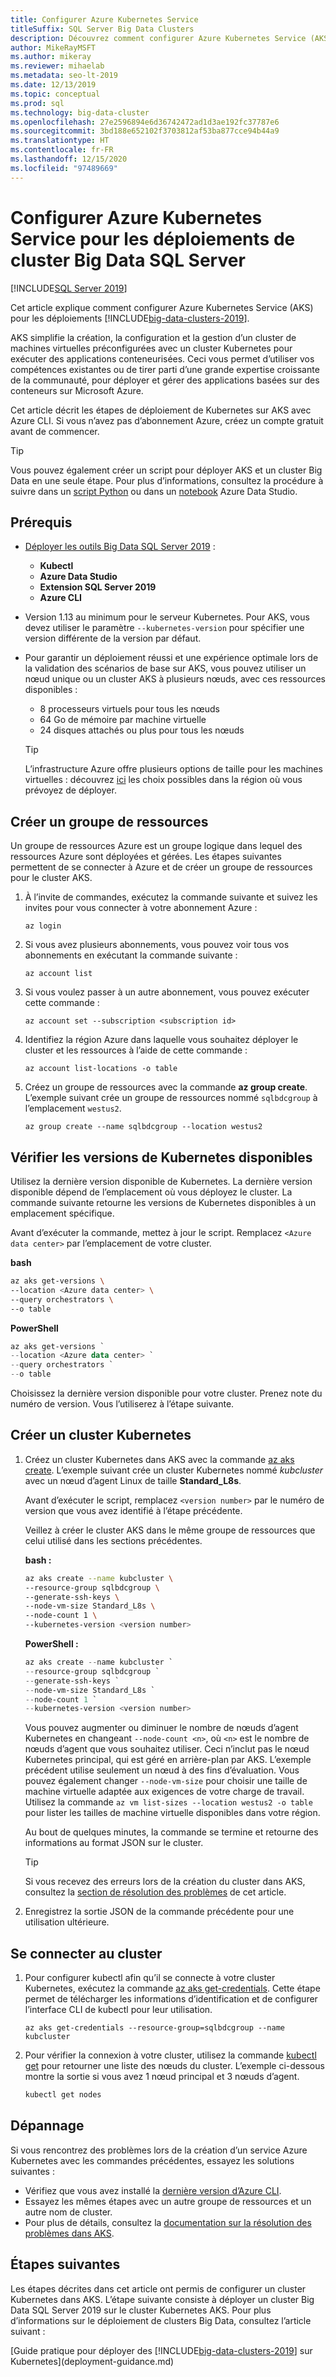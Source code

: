 ```yaml
---
title: Configurer Azure Kubernetes Service
titleSuffix: SQL Server Big Data Clusters
description: Découvrez comment configurer Azure Kubernetes Service (AKS) pour les déploiements de clusters Big Data SQL Server 2019.
author: MikeRayMSFT
ms.author: mikeray
ms.reviewer: mihaelab
ms.metadata: seo-lt-2019
ms.date: 12/13/2019
ms.topic: conceptual
ms.prod: sql
ms.technology: big-data-cluster
ms.openlocfilehash: 27e2596894e6d36742472ad1d3ae192fc37787e6
ms.sourcegitcommit: 3bd188e652102f3703812af53ba877cce94b44a9
ms.translationtype: HT
ms.contentlocale: fr-FR
ms.lasthandoff: 12/15/2020
ms.locfileid: "97489669"
---
```

# <a name="configure-azure-kubernetes-service-for-sql-server-big-data-cluster-deployments"></a>Configurer Azure Kubernetes Service pour les déploiements de cluster Big Data SQL Server

[!INCLUDE[SQL Server 2019](../includes/applies-to-version/sqlserver2019.md)]

Cet article explique comment configurer Azure Kubernetes Service (AKS) pour les déploiements [!INCLUDE[big-data-clusters-2019](../includes/ssbigdataclusters-ver15.md)].

AKS simplifie la création, la configuration et la gestion d’un cluster de machines virtuelles préconfigurées avec un cluster Kubernetes pour exécuter des applications conteneurisées. Ceci vous permet d’utiliser vos compétences existantes ou de tirer parti d’une grande expertise croissante de la communauté, pour déployer et gérer des applications basées sur des conteneurs sur Microsoft Azure.

Cet article décrit les étapes de déploiement de Kubernetes sur AKS avec Azure CLI. Si vous n’avez pas d’abonnement Azure, créez un compte gratuit avant de commencer.

> [!TIP]
> Vous pouvez également créer un script pour déployer AKS et un cluster Big Data en une seule étape. Pour plus d’informations, consultez la procédure à suivre dans un [script Python](quickstart-big-data-cluster-deploy.md) ou dans un [notebook](notebooks-deploy.md) Azure Data Studio.

## <a name="prerequisites"></a>Prérequis

- [Déployer les outils Big Data SQL Server 2019](deploy-big-data-tools.md) :
   - **Kubectl**
   - **Azure Data Studio**
   - **Extension SQL Server 2019**
   - **Azure CLI**

- Version 1.13 au minimum pour le serveur Kubernetes. Pour AKS, vous devez utiliser le paramètre `--kubernetes-version` pour spécifier une version différente de la version par défaut.

- Pour garantir un déploiement réussi et une expérience optimale lors de la validation des scénarios de base sur AKS, vous pouvez utiliser un nœud unique ou un cluster AKS à plusieurs nœuds, avec ces ressources disponibles :
   - 8 processeurs virtuels pour tous les nœuds
   - 64 Go de mémoire par machine virtuelle
   - 24 disques attachés ou plus pour tous les nœuds

   > [!TIP]
   > L’infrastructure Azure offre plusieurs options de taille pour les machines virtuelles : découvrez [ici](/azure/virtual-machines/windows/sizes) les choix possibles dans la région où vous prévoyez de déployer.

## <a name="create-a-resource-group"></a>Créer un groupe de ressources

Un groupe de ressources Azure est un groupe logique dans lequel des ressources Azure sont déployées et gérées. Les étapes suivantes permettent de se connecter à Azure et de créer un groupe de ressources pour le cluster AKS.

1. À l’invite de commandes, exécutez la commande suivante et suivez les invites pour vous connecter à votre abonnement Azure :

    ```azurecli
    az login
    ```

1. Si vous avez plusieurs abonnements, vous pouvez voir tous vos abonnements en exécutant la commande suivante :

   ```azurecli
   az account list
   ```

1. Si vous voulez passer à un autre abonnement, vous pouvez exécuter cette commande :

   ```azurecli
   az account set --subscription <subscription id>
   ```

1. Identifiez la région Azure dans laquelle vous souhaitez déployer le cluster et les ressources à l’aide de cette commande :

   ```azurecli
   az account list-locations -o table
   ```

1. Créez un groupe de ressources avec la commande **az group create**. L’exemple suivant crée un groupe de ressources nommé `sqlbdcgroup` à l’emplacement `westus2`.

   ```azurecli
   az group create --name sqlbdcgroup --location westus2
   ```

## <a name="verify-available-kubernetes-versions"></a>Vérifier les versions de Kubernetes disponibles

Utilisez la dernière version disponible de Kubernetes. La dernière version disponible dépend de l’emplacement où vous déployez le cluster. La commande suivante retourne les versions de Kubernetes disponibles à un emplacement spécifique.

Avant d’exécuter la commande, mettez à jour le script. Remplacez `<Azure data center>` par l’emplacement de votre cluster.

   **bash**

   ```bash
   az aks get-versions \
   --location <Azure data center> \
   --query orchestrators \
   --o table
   ```

   **PowerShell**

   ```powershell
   az aks get-versions `
   --location <Azure data center> `
   --query orchestrators `
   --o table
   ```

Choisissez la dernière version disponible pour votre cluster. Prenez note du numéro de version. Vous l’utiliserez à l’étape suivante.

## <a name="create-a-kubernetes-cluster"></a>Créer un cluster Kubernetes

1. Créez un cluster Kubernetes dans AKS avec la commande [az aks create](/cli/azure/aks). L’exemple suivant crée un cluster Kubernetes nommé *kubcluster* avec un nœud d’agent Linux de taille **Standard_L8s**.

   Avant d’exécuter le script, remplacez `<version number>` par le numéro de version que vous avez identifié à l’étape précédente.

   Veillez à créer le cluster AKS dans le même groupe de ressources que celui utilisé dans les sections précédentes.

   **bash :**

   ```bash
   az aks create --name kubcluster \
   --resource-group sqlbdcgroup \
   --generate-ssh-keys \
   --node-vm-size Standard_L8s \
   --node-count 1 \
   --kubernetes-version <version number>
   ```

   **PowerShell :**

   ```powershell
   az aks create --name kubcluster `
   --resource-group sqlbdcgroup `
   --generate-ssh-keys `
   --node-vm-size Standard_L8s `
   --node-count 1 `
   --kubernetes-version <version number>
   ```

   Vous pouvez augmenter ou diminuer le nombre de nœuds d’agent Kubernetes en changeant `--node-count <n>`, où `<n>` est le nombre de nœuds d’agent que vous souhaitez utiliser. Ceci n’inclut pas le nœud Kubernetes principal, qui est géré en arrière-plan par AKS. L’exemple précédent utilise seulement un nœud à des fins d’évaluation. Vous pouvez également changer `--node-vm-size` pour choisir une taille de machine virtuelle adaptée aux exigences de votre charge de travail. Utilisez la commande `az vm list-sizes --location westus2 -o table` pour lister les tailles de machine virtuelle disponibles dans votre région.

   Au bout de quelques minutes, la commande se termine et retourne des informations au format JSON sur le cluster.

   > [!TIP]
   > Si vous recevez des erreurs lors de la création du cluster dans AKS, consultez la [section de résolution des problèmes](#troubleshoot) de cet article.

1. Enregistrez la sortie JSON de la commande précédente pour une utilisation ultérieure.

## <a name="connect-to-the-cluster"></a>Se connecter au cluster

1. Pour configurer kubectl afin qu’il se connecte à votre cluster Kubernetes, exécutez la commande [az aks get-credentials](/cli/azure/aks#az-aks-get-credentials). Cette étape permet de télécharger les informations d’identification et de configurer l’interface CLI de kubectl pour leur utilisation.

   ```azurecli
   az aks get-credentials --resource-group=sqlbdcgroup --name kubcluster
   ```

1. Pour vérifier la connexion à votre cluster, utilisez la commande [kubectl get](https://kubernetes.io/docs/reference/generated/kubectl/kubectl-commands) pour retourner une liste des nœuds du cluster.  L’exemple ci-dessous montre la sortie si vous avez 1 nœud principal et 3 nœuds d’agent.

   ```bash
   kubectl get nodes
   ```

## <a name="troubleshooting"></a><a id="troubleshoot"></a> Dépannage

Si vous rencontrez des problèmes lors de la création d’un service Azure Kubernetes avec les commandes précédentes, essayez les solutions suivantes :

- Vérifiez que vous avez installé la [dernière version d’Azure CLI](/cli/azure/install-azure-cli).
- Essayez les mêmes étapes avec un autre groupe de ressources et un autre nom de cluster.
- Pour plus de détails, consultez la [documentation sur la résolution des problèmes dans AKS](/azure/aks/troubleshooting).

## <a name="next-steps"></a>Étapes suivantes

Les étapes décrites dans cet article ont permis de configurer un cluster Kubernetes dans AKS. L’étape suivante consiste à déployer un cluster Big Data SQL Server 2019 sur le cluster Kubernetes AKS. Pour plus d’informations sur le déploiement de clusters Big Data, consultez l’article suivant :

[Guide pratique pour déployer des [!INCLUDE[big-data-clusters-2019](../includes/ssbigdataclusters-ss-nover.md)] sur Kubernetes](deployment-guidance.md)